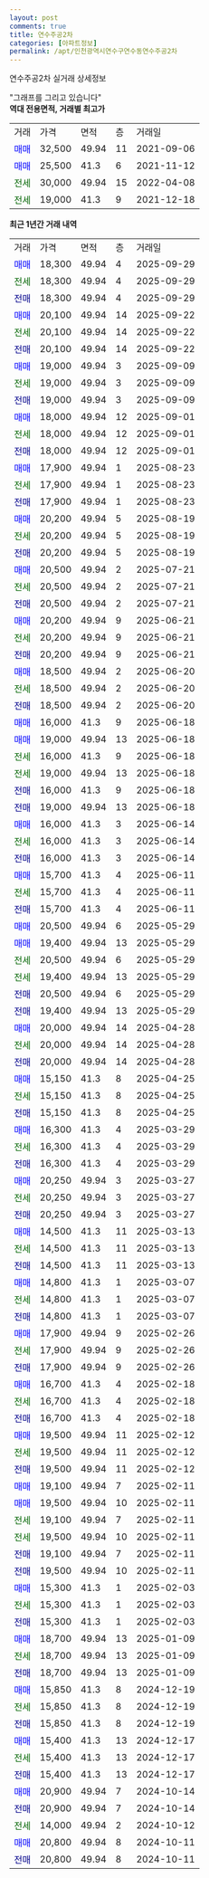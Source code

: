 ```yaml
---
layout: post
comments: true
title: 연수주공2차
categories: [아파트정보]
permalink: /apt/인천광역시연수구연수동연수주공2차
---
```


연수주공2차 실거래 상세정보

<script type="text/javascript">
  google.charts.load('current', {'packages':['line', 'corechart']});
  google.charts.setOnLoadCallback(drawChart);

  function drawChart() {
    var data = new google.visualization.DataTable();
    data.addColumn('date', '거래일');
    data.addColumn('number', "매매");
    data.addColumn('number', "전세");
    data.addColumn('number', "전매");

    data.addRows([[new Date(Date.parse("2025-09-29")), 18300, null, null], [new Date(Date.parse("2025-09-29")), null, 18300, null], [new Date(Date.parse("2025-09-29")), null, null, 18300], [new Date(Date.parse("2025-09-22")), 20100, null, null], [new Date(Date.parse("2025-09-22")), null, 20100, null], [new Date(Date.parse("2025-09-22")), null, null, 20100], [new Date(Date.parse("2025-09-09")), 19000, null, null], [new Date(Date.parse("2025-09-09")), null, 19000, null], [new Date(Date.parse("2025-09-09")), null, null, 19000], [new Date(Date.parse("2025-09-01")), 18000, null, null], [new Date(Date.parse("2025-09-01")), null, 18000, null], [new Date(Date.parse("2025-09-01")), null, null, 18000], [new Date(Date.parse("2025-08-23")), 17900, null, null], [new Date(Date.parse("2025-08-23")), null, 17900, null], [new Date(Date.parse("2025-08-23")), null, null, 17900], [new Date(Date.parse("2025-08-19")), 20200, null, null], [new Date(Date.parse("2025-08-19")), null, 20200, null], [new Date(Date.parse("2025-08-19")), null, null, 20200], [new Date(Date.parse("2025-07-21")), 20500, null, null], [new Date(Date.parse("2025-07-21")), null, 20500, null], [new Date(Date.parse("2025-07-21")), null, null, 20500], [new Date(Date.parse("2025-06-21")), 20200, null, null], [new Date(Date.parse("2025-06-21")), null, 20200, null], [new Date(Date.parse("2025-06-21")), null, null, 20200], [new Date(Date.parse("2025-06-20")), 18500, null, null], [new Date(Date.parse("2025-06-20")), null, 18500, null], [new Date(Date.parse("2025-06-20")), null, null, 18500], [new Date(Date.parse("2025-06-18")), 16000, null, null], [new Date(Date.parse("2025-06-18")), 19000, null, null], [new Date(Date.parse("2025-06-18")), null, 16000, null], [new Date(Date.parse("2025-06-18")), null, 19000, null], [new Date(Date.parse("2025-06-18")), null, null, 16000], [new Date(Date.parse("2025-06-18")), null, null, 19000], [new Date(Date.parse("2025-06-14")), 16000, null, null], [new Date(Date.parse("2025-06-14")), null, 16000, null], [new Date(Date.parse("2025-06-14")), null, null, 16000], [new Date(Date.parse("2025-06-11")), 15700, null, null], [new Date(Date.parse("2025-06-11")), null, 15700, null], [new Date(Date.parse("2025-06-11")), null, null, 15700], [new Date(Date.parse("2025-05-29")), 20500, null, null], [new Date(Date.parse("2025-05-29")), 19400, null, null], [new Date(Date.parse("2025-05-29")), null, 20500, null], [new Date(Date.parse("2025-05-29")), null, 19400, null], [new Date(Date.parse("2025-05-29")), null, null, 20500], [new Date(Date.parse("2025-05-29")), null, null, 19400], [new Date(Date.parse("2025-04-28")), 20000, null, null], [new Date(Date.parse("2025-04-28")), null, 20000, null], [new Date(Date.parse("2025-04-28")), null, null, 20000], [new Date(Date.parse("2025-04-25")), 15150, null, null], [new Date(Date.parse("2025-04-25")), null, 15150, null], [new Date(Date.parse("2025-04-25")), null, null, 15150], [new Date(Date.parse("2025-03-29")), 16300, null, null], [new Date(Date.parse("2025-03-29")), null, 16300, null], [new Date(Date.parse("2025-03-29")), null, null, 16300], [new Date(Date.parse("2025-03-27")), 20250, null, null], [new Date(Date.parse("2025-03-27")), null, 20250, null], [new Date(Date.parse("2025-03-27")), null, null, 20250], [new Date(Date.parse("2025-03-13")), 14500, null, null], [new Date(Date.parse("2025-03-13")), null, 14500, null], [new Date(Date.parse("2025-03-13")), null, null, 14500], [new Date(Date.parse("2025-03-07")), 14800, null, null], [new Date(Date.parse("2025-03-07")), null, 14800, null], [new Date(Date.parse("2025-03-07")), null, null, 14800], [new Date(Date.parse("2025-02-26")), 17900, null, null], [new Date(Date.parse("2025-02-26")), null, 17900, null], [new Date(Date.parse("2025-02-26")), null, null, 17900], [new Date(Date.parse("2025-02-18")), 16700, null, null], [new Date(Date.parse("2025-02-18")), null, 16700, null], [new Date(Date.parse("2025-02-18")), null, null, 16700], [new Date(Date.parse("2025-02-12")), 19500, null, null], [new Date(Date.parse("2025-02-12")), null, 19500, null], [new Date(Date.parse("2025-02-12")), null, null, 19500], [new Date(Date.parse("2025-02-11")), 19100, null, null], [new Date(Date.parse("2025-02-11")), 19500, null, null], [new Date(Date.parse("2025-02-11")), null, 19100, null], [new Date(Date.parse("2025-02-11")), null, 19500, null], [new Date(Date.parse("2025-02-11")), null, null, 19100], [new Date(Date.parse("2025-02-11")), null, null, 19500], [new Date(Date.parse("2025-02-03")), 15300, null, null], [new Date(Date.parse("2025-02-03")), null, 15300, null], [new Date(Date.parse("2025-02-03")), null, null, 15300], [new Date(Date.parse("2025-01-09")), 18700, null, null], [new Date(Date.parse("2025-01-09")), null, 18700, null], [new Date(Date.parse("2025-01-09")), null, null, 18700], [new Date(Date.parse("2024-12-19")), 15850, null, null], [new Date(Date.parse("2024-12-19")), null, 15850, null], [new Date(Date.parse("2024-12-19")), null, null, 15850], [new Date(Date.parse("2024-12-17")), 15400, null, null], [new Date(Date.parse("2024-12-17")), null, 15400, null], [new Date(Date.parse("2024-12-17")), null, null, 15400], [new Date(Date.parse("2024-10-14")), 20900, null, null], [new Date(Date.parse("2024-10-14")), null, null, 20900], [new Date(Date.parse("2024-10-12")), null, 14000, null], [new Date(Date.parse("2024-10-11")), 20800, null, null], [new Date(Date.parse("2024-10-11")), null, null, 20800]]);

    var options = {
      hAxis: {
        format: 'yyyy/MM/dd'
      },    
      lineWidth: 0,
      pointsVisible: true,    
      title: '최근 1년간 유형별 실거래가 분포',
      legend: { position: 'bottom' }
    };

    var formatter = new google.visualization.NumberFormat({pattern:'###,###'} );
    formatter.format(data, 1);
    formatter.format(data, 2);
    
    setTimeout(function() {
        var chart = new google.visualization.LineChart(document.getElementById('columnchart_material'));
        chart.draw(data, (options));
        document.getElementById('loading').style.display = 'none';
    }, 200);
  }
</script>


<div id="loading" style="z-index:20; display: block; margin-left: 0px">"그래프를 그리고 있습니다"</div>
<div id="columnchart_material" style="width: 95%; margin-left: 0px; display: block"></div>
<!-- contents start -->
<b>역대 전용면적, 거래별 최고가</b>
<table class="sortable">
    <tr>
      <td>거래</td>
      <td>가격</td>
      <td>면적</td>
      <td>층</td>
      <td>거래일</td>
    </tr>
        <tr>
          <td><a style="color: blue">매매</a></td>
          <td>32,500</td>
          <td>49.94</td>
          <td>11</td>
          <td>2021-09-06</td>
        </tr>            <tr>
          <td><a style="color: blue">매매</a></td>
          <td>25,500</td>
          <td>41.3</td>
          <td>6</td>
          <td>2021-11-12</td>
        </tr>        
        <tr>
              <td><a style="color: darkgreen">전세</a></td>
              <td>30,000</td>
              <td>49.94</td>
              <td>15</td>
              <td>2022-04-08</td>
            </tr>            <tr>
              <td><a style="color: darkgreen">전세</a></td>
              <td>19,000</td>
              <td>41.3</td>
              <td>9</td>
              <td>2021-12-18</td>
            </tr>        
    
</table>

<b>최근 1년간 거래 내역</b>

<table class="sortable">
    <tr>
      <td>거래</td>
      <td>가격</td>
      <td>면적</td>
      <td>층</td>
      <td>거래일</td>
    </tr>
    <tr>
      <td><a style="color: blue">매매</a></td>
      <td>18,300</td>
      <td>49.94</td>
      <td>4</td>
      <td>2025-09-29</td>
    </tr>          <tr>
      <td><a style="color: darkgreen">전세</a></td>
      <td>18,300</td>
      <td>49.94</td>
      <td>4</td>
      <td>2025-09-29</td>
    </tr>          <tr>
      <td><a style="color: darkblue">전매</a></td>
      <td>18,300</td>
      <td>49.94</td>
      <td>4</td>
      <td>2025-09-29</td>
    </tr>          <tr>
      <td><a style="color: blue">매매</a></td>
      <td>20,100</td>
      <td>49.94</td>
      <td>14</td>
      <td>2025-09-22</td>
    </tr>          <tr>
      <td><a style="color: darkgreen">전세</a></td>
      <td>20,100</td>
      <td>49.94</td>
      <td>14</td>
      <td>2025-09-22</td>
    </tr>          <tr>
      <td><a style="color: darkblue">전매</a></td>
      <td>20,100</td>
      <td>49.94</td>
      <td>14</td>
      <td>2025-09-22</td>
    </tr>          <tr>
      <td><a style="color: blue">매매</a></td>
      <td>19,000</td>
      <td>49.94</td>
      <td>3</td>
      <td>2025-09-09</td>
    </tr>          <tr>
      <td><a style="color: darkgreen">전세</a></td>
      <td>19,000</td>
      <td>49.94</td>
      <td>3</td>
      <td>2025-09-09</td>
    </tr>          <tr>
      <td><a style="color: darkblue">전매</a></td>
      <td>19,000</td>
      <td>49.94</td>
      <td>3</td>
      <td>2025-09-09</td>
    </tr>          <tr>
      <td><a style="color: blue">매매</a></td>
      <td>18,000</td>
      <td>49.94</td>
      <td>12</td>
      <td>2025-09-01</td>
    </tr>          <tr>
      <td><a style="color: darkgreen">전세</a></td>
      <td>18,000</td>
      <td>49.94</td>
      <td>12</td>
      <td>2025-09-01</td>
    </tr>          <tr>
      <td><a style="color: darkblue">전매</a></td>
      <td>18,000</td>
      <td>49.94</td>
      <td>12</td>
      <td>2025-09-01</td>
    </tr>          <tr>
      <td><a style="color: blue">매매</a></td>
      <td>17,900</td>
      <td>49.94</td>
      <td>1</td>
      <td>2025-08-23</td>
    </tr>          <tr>
      <td><a style="color: darkgreen">전세</a></td>
      <td>17,900</td>
      <td>49.94</td>
      <td>1</td>
      <td>2025-08-23</td>
    </tr>          <tr>
      <td><a style="color: darkblue">전매</a></td>
      <td>17,900</td>
      <td>49.94</td>
      <td>1</td>
      <td>2025-08-23</td>
    </tr>          <tr>
      <td><a style="color: blue">매매</a></td>
      <td>20,200</td>
      <td>49.94</td>
      <td>5</td>
      <td>2025-08-19</td>
    </tr>          <tr>
      <td><a style="color: darkgreen">전세</a></td>
      <td>20,200</td>
      <td>49.94</td>
      <td>5</td>
      <td>2025-08-19</td>
    </tr>          <tr>
      <td><a style="color: darkblue">전매</a></td>
      <td>20,200</td>
      <td>49.94</td>
      <td>5</td>
      <td>2025-08-19</td>
    </tr>          <tr>
      <td><a style="color: blue">매매</a></td>
      <td>20,500</td>
      <td>49.94</td>
      <td>2</td>
      <td>2025-07-21</td>
    </tr>          <tr>
      <td><a style="color: darkgreen">전세</a></td>
      <td>20,500</td>
      <td>49.94</td>
      <td>2</td>
      <td>2025-07-21</td>
    </tr>          <tr>
      <td><a style="color: darkblue">전매</a></td>
      <td>20,500</td>
      <td>49.94</td>
      <td>2</td>
      <td>2025-07-21</td>
    </tr>          <tr>
      <td><a style="color: blue">매매</a></td>
      <td>20,200</td>
      <td>49.94</td>
      <td>9</td>
      <td>2025-06-21</td>
    </tr>          <tr>
      <td><a style="color: darkgreen">전세</a></td>
      <td>20,200</td>
      <td>49.94</td>
      <td>9</td>
      <td>2025-06-21</td>
    </tr>          <tr>
      <td><a style="color: darkblue">전매</a></td>
      <td>20,200</td>
      <td>49.94</td>
      <td>9</td>
      <td>2025-06-21</td>
    </tr>          <tr>
      <td><a style="color: blue">매매</a></td>
      <td>18,500</td>
      <td>49.94</td>
      <td>2</td>
      <td>2025-06-20</td>
    </tr>          <tr>
      <td><a style="color: darkgreen">전세</a></td>
      <td>18,500</td>
      <td>49.94</td>
      <td>2</td>
      <td>2025-06-20</td>
    </tr>          <tr>
      <td><a style="color: darkblue">전매</a></td>
      <td>18,500</td>
      <td>49.94</td>
      <td>2</td>
      <td>2025-06-20</td>
    </tr>          <tr>
      <td><a style="color: blue">매매</a></td>
      <td>16,000</td>
      <td>41.3</td>
      <td>9</td>
      <td>2025-06-18</td>
    </tr>          <tr>
      <td><a style="color: blue">매매</a></td>
      <td>19,000</td>
      <td>49.94</td>
      <td>13</td>
      <td>2025-06-18</td>
    </tr>          <tr>
      <td><a style="color: darkgreen">전세</a></td>
      <td>16,000</td>
      <td>41.3</td>
      <td>9</td>
      <td>2025-06-18</td>
    </tr>          <tr>
      <td><a style="color: darkgreen">전세</a></td>
      <td>19,000</td>
      <td>49.94</td>
      <td>13</td>
      <td>2025-06-18</td>
    </tr>          <tr>
      <td><a style="color: darkblue">전매</a></td>
      <td>16,000</td>
      <td>41.3</td>
      <td>9</td>
      <td>2025-06-18</td>
    </tr>          <tr>
      <td><a style="color: darkblue">전매</a></td>
      <td>19,000</td>
      <td>49.94</td>
      <td>13</td>
      <td>2025-06-18</td>
    </tr>          <tr>
      <td><a style="color: blue">매매</a></td>
      <td>16,000</td>
      <td>41.3</td>
      <td>3</td>
      <td>2025-06-14</td>
    </tr>          <tr>
      <td><a style="color: darkgreen">전세</a></td>
      <td>16,000</td>
      <td>41.3</td>
      <td>3</td>
      <td>2025-06-14</td>
    </tr>          <tr>
      <td><a style="color: darkblue">전매</a></td>
      <td>16,000</td>
      <td>41.3</td>
      <td>3</td>
      <td>2025-06-14</td>
    </tr>          <tr>
      <td><a style="color: blue">매매</a></td>
      <td>15,700</td>
      <td>41.3</td>
      <td>4</td>
      <td>2025-06-11</td>
    </tr>          <tr>
      <td><a style="color: darkgreen">전세</a></td>
      <td>15,700</td>
      <td>41.3</td>
      <td>4</td>
      <td>2025-06-11</td>
    </tr>          <tr>
      <td><a style="color: darkblue">전매</a></td>
      <td>15,700</td>
      <td>41.3</td>
      <td>4</td>
      <td>2025-06-11</td>
    </tr>          <tr>
      <td><a style="color: blue">매매</a></td>
      <td>20,500</td>
      <td>49.94</td>
      <td>6</td>
      <td>2025-05-29</td>
    </tr>          <tr>
      <td><a style="color: blue">매매</a></td>
      <td>19,400</td>
      <td>49.94</td>
      <td>13</td>
      <td>2025-05-29</td>
    </tr>          <tr>
      <td><a style="color: darkgreen">전세</a></td>
      <td>20,500</td>
      <td>49.94</td>
      <td>6</td>
      <td>2025-05-29</td>
    </tr>          <tr>
      <td><a style="color: darkgreen">전세</a></td>
      <td>19,400</td>
      <td>49.94</td>
      <td>13</td>
      <td>2025-05-29</td>
    </tr>          <tr>
      <td><a style="color: darkblue">전매</a></td>
      <td>20,500</td>
      <td>49.94</td>
      <td>6</td>
      <td>2025-05-29</td>
    </tr>          <tr>
      <td><a style="color: darkblue">전매</a></td>
      <td>19,400</td>
      <td>49.94</td>
      <td>13</td>
      <td>2025-05-29</td>
    </tr>          <tr>
      <td><a style="color: blue">매매</a></td>
      <td>20,000</td>
      <td>49.94</td>
      <td>14</td>
      <td>2025-04-28</td>
    </tr>          <tr>
      <td><a style="color: darkgreen">전세</a></td>
      <td>20,000</td>
      <td>49.94</td>
      <td>14</td>
      <td>2025-04-28</td>
    </tr>          <tr>
      <td><a style="color: darkblue">전매</a></td>
      <td>20,000</td>
      <td>49.94</td>
      <td>14</td>
      <td>2025-04-28</td>
    </tr>          <tr>
      <td><a style="color: blue">매매</a></td>
      <td>15,150</td>
      <td>41.3</td>
      <td>8</td>
      <td>2025-04-25</td>
    </tr>          <tr>
      <td><a style="color: darkgreen">전세</a></td>
      <td>15,150</td>
      <td>41.3</td>
      <td>8</td>
      <td>2025-04-25</td>
    </tr>          <tr>
      <td><a style="color: darkblue">전매</a></td>
      <td>15,150</td>
      <td>41.3</td>
      <td>8</td>
      <td>2025-04-25</td>
    </tr>          <tr>
      <td><a style="color: blue">매매</a></td>
      <td>16,300</td>
      <td>41.3</td>
      <td>4</td>
      <td>2025-03-29</td>
    </tr>          <tr>
      <td><a style="color: darkgreen">전세</a></td>
      <td>16,300</td>
      <td>41.3</td>
      <td>4</td>
      <td>2025-03-29</td>
    </tr>          <tr>
      <td><a style="color: darkblue">전매</a></td>
      <td>16,300</td>
      <td>41.3</td>
      <td>4</td>
      <td>2025-03-29</td>
    </tr>          <tr>
      <td><a style="color: blue">매매</a></td>
      <td>20,250</td>
      <td>49.94</td>
      <td>3</td>
      <td>2025-03-27</td>
    </tr>          <tr>
      <td><a style="color: darkgreen">전세</a></td>
      <td>20,250</td>
      <td>49.94</td>
      <td>3</td>
      <td>2025-03-27</td>
    </tr>          <tr>
      <td><a style="color: darkblue">전매</a></td>
      <td>20,250</td>
      <td>49.94</td>
      <td>3</td>
      <td>2025-03-27</td>
    </tr>          <tr>
      <td><a style="color: blue">매매</a></td>
      <td>14,500</td>
      <td>41.3</td>
      <td>11</td>
      <td>2025-03-13</td>
    </tr>          <tr>
      <td><a style="color: darkgreen">전세</a></td>
      <td>14,500</td>
      <td>41.3</td>
      <td>11</td>
      <td>2025-03-13</td>
    </tr>          <tr>
      <td><a style="color: darkblue">전매</a></td>
      <td>14,500</td>
      <td>41.3</td>
      <td>11</td>
      <td>2025-03-13</td>
    </tr>          <tr>
      <td><a style="color: blue">매매</a></td>
      <td>14,800</td>
      <td>41.3</td>
      <td>1</td>
      <td>2025-03-07</td>
    </tr>          <tr>
      <td><a style="color: darkgreen">전세</a></td>
      <td>14,800</td>
      <td>41.3</td>
      <td>1</td>
      <td>2025-03-07</td>
    </tr>          <tr>
      <td><a style="color: darkblue">전매</a></td>
      <td>14,800</td>
      <td>41.3</td>
      <td>1</td>
      <td>2025-03-07</td>
    </tr>          <tr>
      <td><a style="color: blue">매매</a></td>
      <td>17,900</td>
      <td>49.94</td>
      <td>9</td>
      <td>2025-02-26</td>
    </tr>          <tr>
      <td><a style="color: darkgreen">전세</a></td>
      <td>17,900</td>
      <td>49.94</td>
      <td>9</td>
      <td>2025-02-26</td>
    </tr>          <tr>
      <td><a style="color: darkblue">전매</a></td>
      <td>17,900</td>
      <td>49.94</td>
      <td>9</td>
      <td>2025-02-26</td>
    </tr>          <tr>
      <td><a style="color: blue">매매</a></td>
      <td>16,700</td>
      <td>41.3</td>
      <td>4</td>
      <td>2025-02-18</td>
    </tr>          <tr>
      <td><a style="color: darkgreen">전세</a></td>
      <td>16,700</td>
      <td>41.3</td>
      <td>4</td>
      <td>2025-02-18</td>
    </tr>          <tr>
      <td><a style="color: darkblue">전매</a></td>
      <td>16,700</td>
      <td>41.3</td>
      <td>4</td>
      <td>2025-02-18</td>
    </tr>          <tr>
      <td><a style="color: blue">매매</a></td>
      <td>19,500</td>
      <td>49.94</td>
      <td>11</td>
      <td>2025-02-12</td>
    </tr>          <tr>
      <td><a style="color: darkgreen">전세</a></td>
      <td>19,500</td>
      <td>49.94</td>
      <td>11</td>
      <td>2025-02-12</td>
    </tr>          <tr>
      <td><a style="color: darkblue">전매</a></td>
      <td>19,500</td>
      <td>49.94</td>
      <td>11</td>
      <td>2025-02-12</td>
    </tr>          <tr>
      <td><a style="color: blue">매매</a></td>
      <td>19,100</td>
      <td>49.94</td>
      <td>7</td>
      <td>2025-02-11</td>
    </tr>          <tr>
      <td><a style="color: blue">매매</a></td>
      <td>19,500</td>
      <td>49.94</td>
      <td>10</td>
      <td>2025-02-11</td>
    </tr>          <tr>
      <td><a style="color: darkgreen">전세</a></td>
      <td>19,100</td>
      <td>49.94</td>
      <td>7</td>
      <td>2025-02-11</td>
    </tr>          <tr>
      <td><a style="color: darkgreen">전세</a></td>
      <td>19,500</td>
      <td>49.94</td>
      <td>10</td>
      <td>2025-02-11</td>
    </tr>          <tr>
      <td><a style="color: darkblue">전매</a></td>
      <td>19,100</td>
      <td>49.94</td>
      <td>7</td>
      <td>2025-02-11</td>
    </tr>          <tr>
      <td><a style="color: darkblue">전매</a></td>
      <td>19,500</td>
      <td>49.94</td>
      <td>10</td>
      <td>2025-02-11</td>
    </tr>          <tr>
      <td><a style="color: blue">매매</a></td>
      <td>15,300</td>
      <td>41.3</td>
      <td>1</td>
      <td>2025-02-03</td>
    </tr>          <tr>
      <td><a style="color: darkgreen">전세</a></td>
      <td>15,300</td>
      <td>41.3</td>
      <td>1</td>
      <td>2025-02-03</td>
    </tr>          <tr>
      <td><a style="color: darkblue">전매</a></td>
      <td>15,300</td>
      <td>41.3</td>
      <td>1</td>
      <td>2025-02-03</td>
    </tr>          <tr>
      <td><a style="color: blue">매매</a></td>
      <td>18,700</td>
      <td>49.94</td>
      <td>13</td>
      <td>2025-01-09</td>
    </tr>          <tr>
      <td><a style="color: darkgreen">전세</a></td>
      <td>18,700</td>
      <td>49.94</td>
      <td>13</td>
      <td>2025-01-09</td>
    </tr>          <tr>
      <td><a style="color: darkblue">전매</a></td>
      <td>18,700</td>
      <td>49.94</td>
      <td>13</td>
      <td>2025-01-09</td>
    </tr>          <tr>
      <td><a style="color: blue">매매</a></td>
      <td>15,850</td>
      <td>41.3</td>
      <td>8</td>
      <td>2024-12-19</td>
    </tr>          <tr>
      <td><a style="color: darkgreen">전세</a></td>
      <td>15,850</td>
      <td>41.3</td>
      <td>8</td>
      <td>2024-12-19</td>
    </tr>          <tr>
      <td><a style="color: darkblue">전매</a></td>
      <td>15,850</td>
      <td>41.3</td>
      <td>8</td>
      <td>2024-12-19</td>
    </tr>          <tr>
      <td><a style="color: blue">매매</a></td>
      <td>15,400</td>
      <td>41.3</td>
      <td>13</td>
      <td>2024-12-17</td>
    </tr>          <tr>
      <td><a style="color: darkgreen">전세</a></td>
      <td>15,400</td>
      <td>41.3</td>
      <td>13</td>
      <td>2024-12-17</td>
    </tr>          <tr>
      <td><a style="color: darkblue">전매</a></td>
      <td>15,400</td>
      <td>41.3</td>
      <td>13</td>
      <td>2024-12-17</td>
    </tr>          <tr>
      <td><a style="color: blue">매매</a></td>
      <td>20,900</td>
      <td>49.94</td>
      <td>7</td>
      <td>2024-10-14</td>
    </tr>          <tr>
      <td><a style="color: darkblue">전매</a></td>
      <td>20,900</td>
      <td>49.94</td>
      <td>7</td>
      <td>2024-10-14</td>
    </tr>          <tr>
      <td><a style="color: darkgreen">전세</a></td>
      <td>14,000</td>
      <td>49.94</td>
      <td>2</td>
      <td>2024-10-12</td>
    </tr>          <tr>
      <td><a style="color: blue">매매</a></td>
      <td>20,800</td>
      <td>49.94</td>
      <td>8</td>
      <td>2024-10-11</td>
    </tr>          <tr>
      <td><a style="color: darkblue">전매</a></td>
      <td>20,800</td>
      <td>49.94</td>
      <td>8</td>
      <td>2024-10-11</td>
    </tr>      </table>
<!-- contents end -->    

